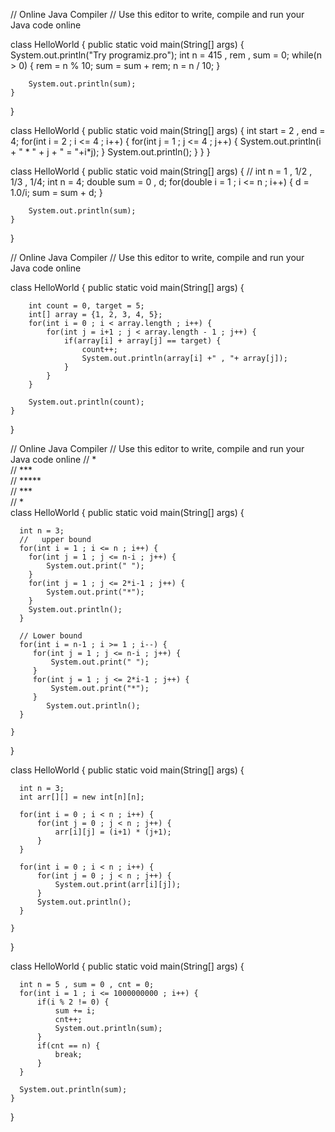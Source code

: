 <!-- Finding the Sum of Digits of a Number Until Zero
Description: Write a program to repeatedly sum the digits of a number until the result is zero.
Example:
Input: number = 123
Output: 6
Explanation: Sum of digits is 1 + 2 + 3 = 6; sum of digits of 6 is 6 (which is a single digit). -->

// Online Java Compiler
// Use this editor to write, compile and run your Java code online

class HelloWorld {
    public static void main(String[] args) {
        System.out.println("Try programiz.pro");
        int n = 415 , rem , sum = 0;
        while(n > 0) {
            rem = n % 10;
            sum = sum + rem;
            n = n / 10;
        }
        
        System.out.println(sum);
    }
}

<!-- Generating a Multiplication Table for a Range
Difficulty: Easy
Topics: Arrays, Basic Programming
Description: Write a program to generate multiplication tables for numbers within a specified range.
Example:
Input: start = 2, end = 4
Output: 2 x 1 = 2   3 x 1 = 3   4 x 1 = 4  
        2 x 2 = 4   3 x 2 = 6   4 x 2 = 8  
        2 x 3 = 6   3 x 3 = 9   4 x 3 = 12  
        2 x 4 = 8   3 x 4 = 12  4 x 4 = 16  -->

class HelloWorld {
    public static void main(String[] args) {
        int start = 2 , end = 4;
        for(int i = 2 ; i <= 4 ; i++) {
            for(int j = 1 ; j <= 4 ; j++) {
                System.out.println(i + " * " + j + " = "+i*j);
            }
            System.out.println();
        }
    }
}

<!-- Calculating the Sum of a Series (1 + 1/2 + 1/3 + ... + 1/n)
Description: Write a program to calculate the sum of the series 1 + 1/2 + 1/3 + ... + 1/n up to the nth term.
Example:
Input: n = 4
Output: 2.083333
Explanation: Sum of the series is 1 + 1/2 + 1/3 + 1/4 ≈ 2.083333. -->

class HelloWorld {
    public static void main(String[] args) {
        // int n = 1 , 1/2 , 1/3 , 1/4;
        int n = 4;
        double sum = 0 , d;
        for(double i = 1 ; i <= n ; i++) {
            d = 1.0/i;
            sum = sum + d;
        }
        
        System.out.println(sum);
    }
}

<!-- Finding All Pairs of Elements in an Array that Add Up to a Given Sum
Description: Write a program to find all pairs of elements in an array whose sum equals a specified target.
Example:
Input: array = [1, 2, 3, 4, 5], target = 5
Output: [(1, 4), (2, 3)]
Explanation: Pairs that sum up to 5 are (1, 4) and (2, 3). -->

// Online Java Compiler
// Use this editor to write, compile and run your Java code online

class HelloWorld {
    public static void main(String[] args) {
        
        int count = 0, target = 5;
        int[] array = {1, 2, 3, 4, 5};
        for(int i = 0 ; i < array.length ; i++) {
            for(int j = i+1 ; j < array.length - 1 ; j++) {
                if(array[i] + array[j] == target) {
                    count++;
                    System.out.println(array[i] +" , "+ array[j]);
                }
            }
        }
        
        System.out.println(count);
    }
}

<!-- Generating a Diamond Pattern of Stars
Difficulty: Medium
Topics: Patterns, Basic Programming
Description: Write a program to create a diamond pattern with stars of a given size.
Example:
Input: size = 5
Output:
  *  
 ***  
*****  
 ***  
  *   -->

// Online Java Compiler
// Use this editor to write, compile and run your Java code online
//   *  
//  ***  
// *****  
//  ***  
//   *  
class HelloWorld {
    public static void main(String[] args) {
      
      int n = 3;
      //   upper bound
      for(int i = 1 ; i <= n ; i++) {
        for(int j = 1 ; j <= n-i ; j++) {
            System.out.print(" ");
        }
        for(int j = 1 ; j <= 2*i-1 ; j++) {
            System.out.print("*");
        }
        System.out.println();
      }
      
      // Lower bound
      for(int i = n-1 ; i >= 1 ; i--) {
         for(int j = 1 ; j <= n-i ; j++) {
             System.out.print(" ");
         }      
         for(int j = 1 ; j <= 2*i-1 ; j++) {
             System.out.print("*");
         }
            System.out.println();
      }
        
    }
}

<!-- Counting the Number of Palindromic Substrings in a String
Description: Write a program to count how many palindromic substrings exist in a given string.
Example:
Input: string = "aaa"
Output: 6
Explanation: Palindromic substrings are "a", "a", "a", "aa", "aa", "aaa". -->


<!-- 
Generating a Matrix with Multiplication Table
Description: Write a program to generate a matrix where each element at position (i, j) is the product of i and j.
Example:
Input: size = 3
Output: 
1 2 3  
2 4 6  
3 6 9  -->

class HelloWorld {
    public static void main(String[] args) {
      
      int n = 3;
      int arr[][] = new int[n][n];
      
      for(int i = 0 ; i < n ; i++) {
          for(int j = 0 ; j < n ; j++) {
              arr[i][j] = (i+1) * (j+1);
          }
      }
      
      for(int i = 0 ; i < n ; i++) {
          for(int j = 0 ; j < n ; j++) {
              System.out.print(arr[i][j]);
          }
          System.out.println();
      }
        
    }
}

<!-- Finding the GCD of Multiple Numbers
Description: Write a program to find the GCD (Greatest Common Divisor) of an array of numbers.
Example:
Input: array = [12, 24, 36]
Output: 12
Explanation: The GCD of 12, 24, and 36 is 12. -->



<!-- Finding the Sum of the First N Odd Numbers
Difficulty: Easy
Topics: Mathematical Computations
Description: Write a program to calculate the sum of the first N odd numbers.
Example:
Input: N = 5
Output: 25
Explanation: Sum of the first 5 odd numbers (1 + 3 + 5 + 7 + 9) is 25. -->

class HelloWorld {
    public static void main(String[] args) {
      
      int n = 5 , sum = 0 , cnt = 0;
      for(int i = 1 ; i <= 1000000000 ; i++) {
          if(i % 2 != 0) {
              sum += i;
              cnt++;
              System.out.println(sum);
          }
          if(cnt == n) {
              break;
          }
      }
      
      System.out.println(sum);
    }
}
